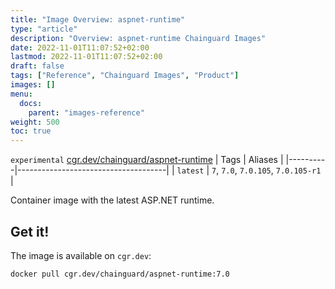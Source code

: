 ```yaml
---
title: "Image Overview: aspnet-runtime"
type: "article"
description: "Overview: aspnet-runtime Chainguard Images"
date: 2022-11-01T11:07:52+02:00
lastmod: 2022-11-01T11:07:52+02:00
draft: false
tags: ["Reference", "Chainguard Images", "Product"]
images: []
menu:
  docs:
    parent: "images-reference"
weight: 500
toc: true
---
```


`experimental` [cgr.dev/chainguard/aspnet-runtime](https://github.com/chainguard-images/images/tree/main/images/aspnet-runtime)
| Tags     | Aliases                             |
|----------|-------------------------------------|
| `latest` | `7`, `7.0`, `7.0.105`, `7.0.105-r1` |



Container image with the latest ASP.NET runtime.

## Get it!

The image is available on `cgr.dev`:

    docker pull cgr.dev/chainguard/aspnet-runtime:7.0

